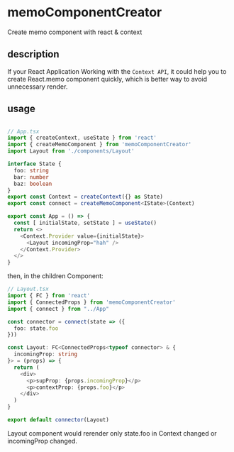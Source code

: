 # memoComponentCreator
Create memo component with react &amp; context

## description

If your React Application Working with the `Context API`, it could help you to create React.memo component quickly, which is better way to avoid unnecessary render.

## usage

``` typescript

// App.tsx
import { createContext, useState } from 'react'
import { createMemoComponent } from 'memoComponentCreator'
import Layout from './components/Layout'

interface State {
  foo: string
  bar: number
  baz: boolean
}
export const Context = createContext({} as State)
export const connect = createMemoComponent<IState>(Context)

export const App = () => {
  const [ initialState, setState ] = useState()
  return <>
    <Context.Provider value={initialState}>
      <Layout incomingProp="hah" />
    </Context.Provider>
  </>
}

```

then, in the children Component:


```typescript
// Layout.tsx
import { FC } from 'react'
import { ConnectedProps } from 'memoComponentCreator'
import { connect } from "../App"

const connector = connect(state => ({
  foo: state.foo
}))

const Layout: FC<ConnectedProps<typeof connector> & {
  incomingProp: string
}> = (props) => {
  return (
    <div>
      <p>supProp: {props.incomingProp}</p>
      <p>contextProp: {props.foo}</p>
    </div>
  )
}

export default connector(Layout)

```
Layout component would rerender only state.foo in Context changed or incomingProp changed.
